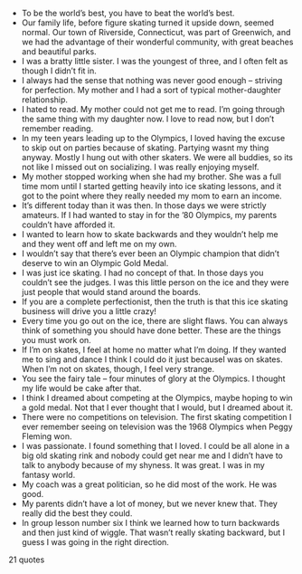  - To be the world’s best, you have to beat the world’s best.
 - Our family life, before figure skating turned it upside down, seemed normal. Our town of Riverside, Connecticut, was part of Greenwich, and we had the advantage of their wonderful community, with great beaches and beautiful parks.
 - I was a bratty little sister. I was the youngest of three, and I often felt as though I didn’t fit in.
 - I always had the sense that nothing was never good enough – striving for perfection. My mother and I had a sort of typical mother-daughter relationship.
 - I hated to read. My mother could not get me to read. I’m going through the same thing with my daughter now. I love to read now, but I don’t remember reading.
 - In my teen years leading up to the Olympics, I loved having the excuse to skip out on parties because of skating. Partying wasnt my thing anyway. Mostly I hung out with other skaters. We were all buddies, so its not like I missed out on socializing. I was really enjoying myself.
 - My mother stopped working when she had my brother. She was a full time mom until I started getting heavily into ice skating lessons, and it got to the point where they really needed my mom to earn an income.
 - It’s different today than it was then. In those days we were strictly amateurs. If I had wanted to stay in for the ’80 Olympics, my parents couldn’t have afforded it.
 - I wanted to learn how to skate backwards and they wouldn’t help me and they went off and left me on my own.
 - I wouldn’t say that there’s ever been an Olympic champion that didn’t deserve to win an Olympic Gold Medal.
 - I was just ice skating. I had no concept of that. In those days you couldn’t see the judges. I was this little person on the ice and they were just people that would stand around the boards.
 - If you are a complete perfectionist, then the truth is that this ice skating business will drive you a little crazy!
 - Every time you go out on the ice, there are slight flaws. You can always think of something you should have done better. These are the things you must work on.
 - If I’m on skates, I feel at home no matter what I’m doing. If they wanted me to sing and dance I think I could do it just becauseI was on skates. When I’m not on skates, though, I feel very strange.
 - You see the fairy tale – four minutes of glory at the Olympics. I thought my life would be cake after that.
 - I think I dreamed about competing at the Olympics, maybe hoping to win a gold medal. Not that I ever thought that I would, but I dreamed about it.
 - There were no competitions on television. The first skating competition I ever remember seeing on television was the 1968 Olympics when Peggy Fleming won.
 - I was passionate. I found something that I loved. I could be all alone in a big old skating rink and nobody could get near me and I didn’t have to talk to anybody because of my shyness. It was great. I was in my fantasy world.
 - My coach was a great politician, so he did most of the work. He was good.
 - My parents didn’t have a lot of money, but we never knew that. They really did the best they could.
 - In group lesson number six I think we learned how to turn backwards and then just kind of wiggle. That wasn’t really skating backward, but I guess I was going in the right direction.

21 quotes